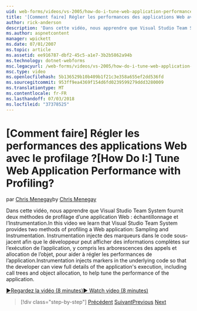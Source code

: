 ```yaml
---
uid: web-forms/videos/vs-2005/how-do-i-tune-web-application-performance-with-profiling
title: '[Comment faire] Régler les performances des applications Web avec le profilage ? | Microsoft Docs'
author: rick-anderson
description: 'Dans cette vidéo, nous apprendre que Visual Studio Team System fournit deux méthodes de profilage d’une application Web : échantillonnage et l’Instrumentation. Instrumentation inje...'
ms.author: aspnetcontent
manager: wpickett
ms.date: 07/01/2007
ms.topic: article
ms.assetid: ee916787-dbf2-45c5-a1e7-3b2b5862a94b
ms.technology: dotnet-webforms
msc.legacyurl: /web-forms/videos/vs-2005/how-do-i-tune-web-application-performance-with-profiling
msc.type: video
ms.openlocfilehash: 5b136529b10b409b1f21c3e358a655ef2dd536fd
ms.sourcegitcommit: 953ff9ea4369f154d6fd0239599279ddd3280009
ms.translationtype: MT
ms.contentlocale: fr-FR
ms.lasthandoff: 07/03/2018
ms.locfileid: "37378525"
---
```

<a name="how-do-i-tune-web-application-performance-with-profiling"></a><span data-ttu-id="7ad9e-105">[Comment faire] Régler les performances des applications Web avec le profilage ?</span><span class="sxs-lookup"><span data-stu-id="7ad9e-105">[How Do I:] Tune Web Application Performance with Profiling?</span></span>
====================
<span data-ttu-id="7ad9e-106">par [Chris Menegay](https://twitter.com/CMenegay)</span><span class="sxs-lookup"><span data-stu-id="7ad9e-106">by [Chris Menegay](https://twitter.com/CMenegay)</span></span>

<span data-ttu-id="7ad9e-107">Dans cette vidéo, nous apprendre que Visual Studio Team System fournit deux méthodes de profilage d’une application Web : échantillonnage et l’Instrumentation.</span><span class="sxs-lookup"><span data-stu-id="7ad9e-107">In this video we learn that Visual Studio Team System provides two methods of profiling a Web application: Sampling and Instrumentation.</span></span> <span data-ttu-id="7ad9e-108">Instrumentation injecte des marqueurs dans le code sous-jacent afin que le développeur peut afficher des informations complètes sur l’exécution de l’application, y compris les arborescences des appels et allocation de l’objet, pour aider à régler les performances de l’application.</span><span class="sxs-lookup"><span data-stu-id="7ad9e-108">Instrumentation injects markers in the underlying code so that the developer can view full details of the application's execution, including call trees and object allocation, to help tune the performance of the application.</span></span>

[<span data-ttu-id="7ad9e-109">&#9654;Regardez la vidéo (8 minutes)</span><span class="sxs-lookup"><span data-stu-id="7ad9e-109">&#9654; Watch video (8 minutes)</span></span>](https://channel9.msdn.com/Blogs/ASP-NET-Site-Videos/how-do-i-tune-web-application-performance-with-profiling)

> [!div class="step-by-step"]
> <span data-ttu-id="7ad9e-110">[Précédent](how-do-i-load-test-a-web-application.md)
> [Suivant](how-do-i-set-up-distributed-load-testing-for-high-volume-tests.md)</span><span class="sxs-lookup"><span data-stu-id="7ad9e-110">[Previous](how-do-i-load-test-a-web-application.md)
[Next](how-do-i-set-up-distributed-load-testing-for-high-volume-tests.md)</span></span>
